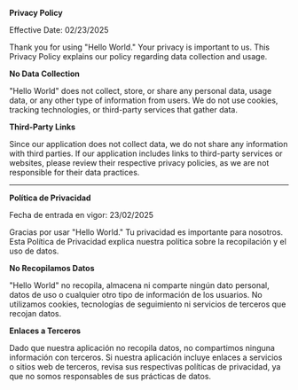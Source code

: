 **Privacy Policy**

Effective Date: 02/23/2025

Thank you for using "Hello World." Your privacy is important to us. This Privacy Policy explains our policy regarding data collection and usage.

**No Data Collection**

"Hello World" does not collect, store, or share any personal data, usage data, or any other type of information from users. We do not use cookies, tracking technologies, or third-party services that gather data.

**Third-Party Links**

Since our application does not collect data, we do not share any information with third parties. If our application includes links to third-party services or websites, please review their respective privacy policies, as we are not responsible for their data practices.


---

**Política de Privacidad**

Fecha de entrada en vigor: 23/02/2025

Gracias por usar "Hello World." Tu privacidad es importante para nosotros. Esta Política de Privacidad explica nuestra política sobre la recopilación y el uso de datos.

**No Recopilamos Datos**

"Hello World" no recopila, almacena ni comparte ningún dato personal, datos de uso o cualquier otro tipo de información de los usuarios. No utilizamos cookies, tecnologías de seguimiento ni servicios de terceros que recojan datos.

**Enlaces a Terceros**

Dado que nuestra aplicación no recopila datos, no compartimos ninguna información con terceros. Si nuestra aplicación incluye enlaces a servicios o sitios web de terceros, revisa sus respectivas políticas de privacidad, ya que no somos responsables de sus prácticas de datos.


